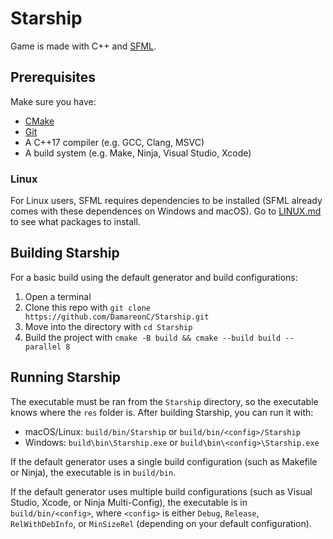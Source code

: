 # Starship

Game is made with C++ and [SFML](https://www.sfml-dev.org/).

## Prerequisites

Make sure you have:
* [CMake](https://cmake.org/download/)
* [Git](https://git-scm.com/downloads)
* A C++17 compiler (e.g. GCC, Clang, MSVC)
* A build system (e.g. Make, Ninja, Visual Studio, Xcode)

### Linux

For Linux users, SFML requires dependencies to be installed (SFML already comes with these dependences on Windows and macOS). Go to [LINUX.md](./docs/LINUX.md) to see what packages to install.

## Building Starship

For a basic build using the default generator and build configurations:

1. Open a terminal
2. Clone this repo with `git clone https://github.com/DamareonC/Starship.git`
3. Move into the directory with `cd Starship`
4. Build the project with `cmake -B build && cmake --build build --parallel 8`

## Running Starship

The executable must be ran from the `Starship` directory, so the executable knows where the `res` folder is. After building Starship, you can run it with:

* macOS/Linux: `build/bin/Starship` or `build/bin/<config>/Starship`
* Windows: `build\bin\Starship.exe` or `build\bin\<config>\Starship.exe`

If the default generator uses a single build configuration (such as Makefile or Ninja), the executable is in `build/bin`.

If the default generator uses multiple build configurations (such as Visual Studio, Xcode, or Ninja Multi-Config), the executable is in `build/bin/<config>`, where `<config>` is either `Debug`, `Release`, `RelWithDebInfo`, or `MinSizeRel` (depending on your default configuration).